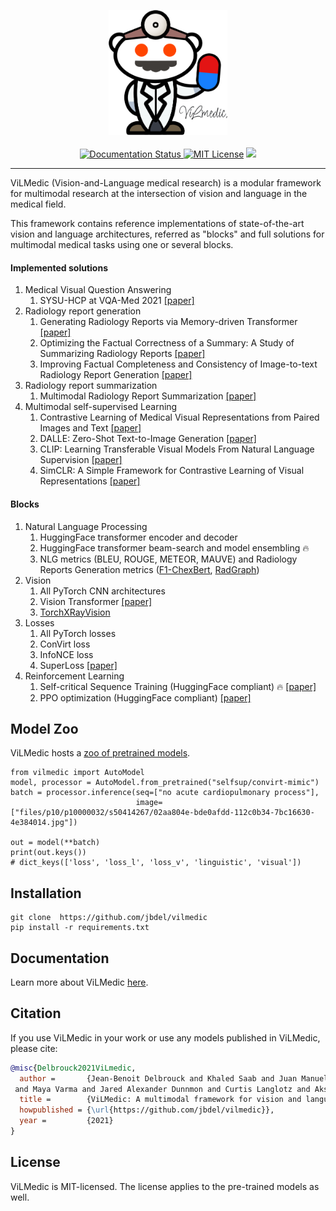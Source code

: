 
<p align="center">
  <img src="docs/logo.png" width="190px">
  <br />
  <br />
  <a href="https://vilmedic.readthedocs.io/en/latest/">
  <img alt="Documentation Status" src="https://readthedocs.org/projects/vilmedic/badge/?version=latest"/>
  </a>
   <a href="https://github.com/jbdel/vilmedic/blob/master/LICENSE"><img alt="MIT License" src="https://img.shields.io/badge/license-MIT-red.svg" /></a>
  <img src="https://img.shields.io/badge/Stanford-Medicine-red" />
</p>

---

ViLMedic (Vision-and-Language medical research) is a modular framework for multimodal research at the intersection of vision and language 
in the medical field. 

This framework contains reference implementations of state-of-the-art vision and language architectures, referred as "blocks" 
and full solutions for multimodal medical tasks using one or several blocks.

#### Implemented solutions
1. Medical Visual Question Answering
    1. SYSU-HCP at VQA-Med 2021 [[paper]](http://ceur-ws.org/Vol-2936/paper-99.pdf)
1. Radiology report generation
    1. Generating Radiology Reports via Memory-driven Transformer [[paper]](https://arxiv.org/pdf/2010.16056.pdf)
    1. Optimizing the Factual Correctness of a Summary: A Study of Summarizing Radiology Reports [[paper]](https://arxiv.org/abs/1911.02541)
    1. Improving Factual Completeness and Consistency of Image-to-text Radiology Report Generation [[paper]](https://arxiv.org/abs/2010.10042)
1. Radiology report summarization
    1. Multimodal Radiology Report Summarization [[paper]](https://aclanthology.org/2021.bionlp-1.33/)
1. Multimodal self-supervised Learning
    1. Contrastive Learning of Medical Visual Representations from Paired Images and Text [[paper]](https://openreview.net/pdf?id=T4gXBOXoIUr)
    1. DALLE: Zero-Shot Text-to-Image Generation [[paper]](https://arxiv.org/abs/2102.12092)
    1. CLIP: Learning Transferable Visual Models From Natural Language Supervision [[paper]](https://arxiv.org/abs/2103.00020)
    1. SimCLR: A Simple Framework for Contrastive Learning of Visual Representations [[paper]](https://arxiv.org/abs/2002.05709)

    
#### Blocks
1. Natural Language Processing
    1. HuggingFace transformer encoder and decoder
    1. HuggingFace transformer beam-search and model ensembling :fire:	
    1. NLG metrics (BLEU, ROUGE, METEOR, MAUVE) and Radiology Reports Generation metrics ([F1-ChexBert](https://github.com/stanfordmlgroup/CheXbert),
     [RadGraph](https://openreview.net/pdf?id=pMWtc5NKd7V))
1. Vision
    1. All PyTorch CNN architectures 
    1. Vision Transformer [[paper]](https://arxiv.org/abs/2010.11929)
    1. [TorchXRayVision](https://github.com/mlmed/torchxrayvision)
1. Losses
    1. All PyTorch losses
    1. ConVirt loss
    1. InfoNCE loss
    1. SuperLoss [[paper]](https://proceedings.neurips.cc/paper/2020/file/2cfa8f9e50e0f510ede9d12338a5f564-Paper.pdf)
1. Reinforcement Learning
    1. Self-critical Sequence Training (HuggingFace compliant) :fire: [[paper]](https://arxiv.org/abs/1612.00563)
    1. PPO optimization (HuggingFace compliant) [[paper]](https://arxiv.org/abs/1612.00563)

## Model Zoo

ViLMedic hosts a [zoo of pretrained models](https://vilmedic.readthedocs.io/en/latest/vilmedic/model_zoo.html#).

``` 
from vilmedic import AutoModel
model, processor = AutoModel.from_pretrained("selfsup/convirt-mimic")
batch = processor.inference(seq=["no acute cardiopulmonary process"],
                            image=["files/p10/p10000032/s50414267/02aa804e-bde0afdd-112c0b34-7bc16630-4e384014.jpg"])

out = model(**batch)
print(out.keys())
# dict_keys(['loss', 'loss_l', 'loss_v', 'linguistic', 'visual'])
```


## Installation
```
git clone  https://github.com/jbdel/vilmedic
pip install -r requirements.txt
```


## Documentation

Learn more about ViLMedic [here](https://vilmedic.readthedocs.io/en/latest/).

## Citation

If you use ViLMedic in your work or use any models published in ViLMedic, please cite:

```bibtex
@misc{Delbrouck2021ViLmedic,
  author =       {Jean-Benoit Delbrouck and Khaled Saab and Juan Manuel Zambrano Chaves and Pierre Joseph Marcel Chambon and Sabri Eyuboglu
 and Maya Varma and Jared Alexander Dunnmon and Curtis Langlotz and Akshay Chaudhari and Daniel Rubin},
  title =        {ViLMedic: A multimodal framework for vision and language medical research},
  howpublished = {\url{https://github.com/jbdel/vilmedic}},
  year =         {2021}
}
```

## License
ViLMedic is MIT-licensed. The license applies to the pre-trained models as well.